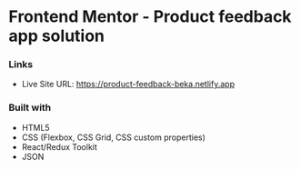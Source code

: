 # Frontend Mentor - Product feedback app solution

### Links

- Live Site URL: https://product-feedback-beka.netlify.app

### Built with

- HTML5
- CSS (Flexbox, CSS Grid, CSS custom properties)
- React/Redux Toolkit
- JSON
